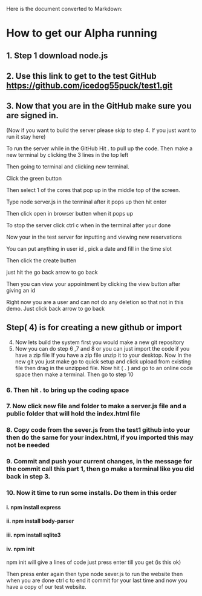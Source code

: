 Here is the document converted to Markdown:

# How to get our Alpha running

## 1. Step 1 download node.js

## 2. Use this link to get to the test GitHub https://github.com/icedog55puck/test1.git


## 3. Now that you are in the GitHub make sure you are signed in.

(Now if you want to build the server please skip to step 4. If you just want to run it stay here)

To run the server while in the GitHub Hit . to pull up the code. Then make a new terminal by clicking the 3 lines in the top left

Then going to terminal and clicking new terminal.

Click the green button

Then select 1 of the cores that pop up in the middle top of the screen.

Type node server.js in the terminal after it pops up then hit enter

Then click open in browser butten when it pops up

To stop the server click ctrl c when in the terminal after your done


Now your in the test server for inputting and viewing new reservations

You can put anything in user id , pick a date and fill in the time slot

Then click the create butten

just hit the go back arrow to go back

Then you can view your appointment by clicking the view button after giving an id


Right now you are a user and can not do any deletion so that not in this demo. Just click back arrow to go back



## Step( 4) is for creating a new github or import

4.	Now lets build the system first you would make a new git repository 
5.	Now you can do step 6 ,7 and 8 or you can just import the code if you have a zip file
If you have a zip file unzip it to your desktop. Now In the new git you just  make go to quick setup and click upload from existing file then drag in the unzipped file. Now hit ( . ) and  go to an online code space then make a terminal. Then go to step 10


### 6. Then hit . to bring up the coding space

### 7. Now click new file and folder to make a server.js file and a public folder that will hold the index.html file

### 8. Copy code from the sever.js from the test1 github into your then do the same for your index.html, if you imported this may not be needed

### 9. Commit and push your current changes, in the message for the commit call this part 1, then go make a terminal like you did back in step 3.

### 10. Now it time to run some installs. Do them in this order

#### i. npm install express

#### ii. npm install body-parser 

#### iii. npm install sqlite3

#### iv. npm init


npm init will  give a lines of code just press enter till you get (is this ok)

Then press enter again then type node sever.js to run the website then when you are done ctrl c to end it commit for your last time and now you have a copy of our test website.
